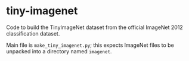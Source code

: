 # tiny-imagenet

Code to build the TinyImageNet dataset from the official ImageNet 2012 classification dataset.

Main file is `make_tiny_imagenet.py`; this expects ImageNet files to be unpacked into a directory named `imagenet`.
